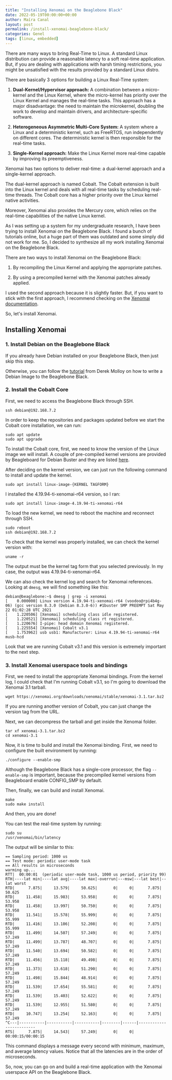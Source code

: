 ```yaml
---
title: "Installing Xenomai on the Beaglebone Black"
date: 2022-05-19T00:00:00+00:00
author: Maíra Canal
layout: post
permalink: /install-xenomai-beaglebone-black/
categories: Genel
tags: [linux, embedded]
---
```


There are many ways to bring Real-Time to Linux. A standard Linux distribution can provide a reasonable latency to a soft real-time application. But, if you are dealing with applications with harsh timing restrictions, you might be unsatisfied with the results provided by a standard Linux distro.

There are basically 3 options for building a Linux Real-Time system:

1. **Dual-Kernel/Hypervisor approach:** A combination between a micro-kernel and the Linux Kernel, where the micro-kernel has priority over the Linux Kernel and manages the real-time tasks. This approach has a major disadvantage: the need to maintain the microkernel, doubling the work to develop and maintain drivers, and architecture-specific software.

2. **Heterogeneous Asymmetric Multi-Core System:** A system where a Linux and a deterministic kernel, such as FreeRTOS, run independently on different cores. The deterministic kernel is then responsible for the real-time tasks.

3. **Single-Kernel approach:** Make the Linux Kernel more real-time capable by improving its preemptiveness.

Xenomai has two options to deliver real-time: a dual-kernel approach and a single-kernel approach.

The dual-kernel approach is named Cobalt. The Cobalt extension is built into the Linux kernel and deals with all real-time tasks by scheduling real-time threads. The Cobalt core has a higher priority over the Linux kernel native activities.

Moreover, Xenomai also provides the Mercury core, which relies on the real-time capabilities of the native Linux kernel.

As I was setting up a system for my undergraduate research, I have been trying to install Xenomai on the Beaglebone Black. I found a bunch of tutorials online, but a huge part of them was outdated and some simply did not work for me. So, I decided to synthesize all my work installing Xenomai on the Beaglebone Black.

There are two ways to install Xenomai on the Beaglebone Black:

1. By recompiling the Linux Kernel and applying the appropriate patches.

2. By using a precompiled kernel with the Xenomai patches already applied.

I used the second approach because it is slightly faster. But, if you want to stick with the first approach, I recommend checking on the [Xenomai documentation](https://source.denx.de/Xenomai/xenomai/-/wikis/Installing_Xenomai_3).

So, let's install Xenomai.

## Installing Xenomai

### 1. Install Debian on the Beaglebone Black

If you already have Debian installed on your Beaglebone Black, then just skip this step.

Otherwise, you can follow the [tutorial](http://derekmolloy.ie/write-a-new-image-to-the-beaglebone-black/) from Derek Molloy on how to write a Debian Image to the Beaglebone Black. 

### 2. Install the Cobalt Core

First, we need to access the Beaglebone Black through SSH.

```
ssh debian@192.168.7.2
```

In order to keep the repositories and packages updated before we start the Cobalt core installation, we can run:

```
sudo apt update
sudo apt upgrade
```

To install the Cobalt core, first, we need to know the version of the Linux image we will install. A couple of pre-compiled kernel versions are provided by Beagleboard for Debian Buster and they are listed [here](http://repos.rcn-ee.net/latest/buster-armhf/LATEST-ti-xenomai).

After deciding on the kernel version, we can just run the following command to install and update the kernel.

```
sudo apt install linux-image-{KERNEL TAGFORM}
```

I installed the 4.19.94-ti-xenomai-r64 version, so I ran:

```
sudo apt install linux-image-4.19.94-ti-xenomai-r64
```

To load the new kernel, we need to reboot the machine and reconnect through SSH.

```
sudo reboot
ssh debian@192.168.7.2
```

To check that the kernel was properly installed, we can check the kernel version with:

```
uname -r
```

The output must be the kernel tag form that you selected previously. In my case, the output was 4.19.94-ti-xenomai-r64.

We can also check the kernel log and search for Xenomai references. Looking at `dmesg`, we will find something like this:

```
debian@beaglebone:~$ dmesg | grep -i xenomai
[    0.000000] Linux version 4.19.94-ti-xenomai-r64 (voodoo@rpi4b4g-06) (gcc version 8.3.0 (Debian 8.3.0-6)) #1buster SMP PREEMPT Sat May 22 01:02:28 UTC 2021
[    1.220506] [Xenomai] scheduling class idle registered.
[    1.220521] [Xenomai] scheduling class rt registered.
[    1.220676] I-pipe: head domain Xenomai registered.
[    1.225554] [Xenomai] Cobalt v3.1
[    1.753962] usb usb1: Manufacturer: Linux 4.19.94-ti-xenomai-r64 musb-hcd
```

Look that we are running Cobalt v3.1 and this version is extremely important to the next step.

### 3. Install Xenomai userspace tools and bindings

First, we need to install the appropriate Xenomai bindings. From the kernel log, I could check that I'm running Cobalt v3.1, so I'm going to download the Xenomai 3.1 tarball.

```
wget https://xenomai.org/downloads/xenomai/stable/xenomai-3.1.tar.bz2
```

If you are running another version of Cobalt, you can just change the version tag from the URL.

Next, we can decompress the tarball and get inside the Xenomai folder.

```
tar xf xenomai-3.1.tar.bz2
cd xenomai-3.1
```

Now, it is time to build and install the Xenomai binding. First, we need to configure the built environment by running:

```
./configure --enable-smp
```

Although the Beaglebone Black has a single-core processor, the flag `--enable-smp` is important, because the precompiled kernel versions from Beagleboard enable CONFIG_SMP by default.

Then, finally, we can build and install Xenomai.

```
make
sudo make install
```

And then, you are done!

You can test the real-time system by running:

```
sudo su
/usr/xenomai/bin/latency
```

The output will be similar to this:

```
== Sampling period: 1000 us
== Test mode: periodic user-mode task
== All results in microseconds
warming up...
RTT|  00:00:01  (periodic user-mode task, 1000 us period, priority 99)
RTH|----lat min|----lat avg|----lat max|-overrun|---msw|---lat best|--lat worst
RTD|      7.875|     13.579|     50.625|       0|     0|      7.875|     50.625
RTD|     11.458|     15.983|     53.958|       0|     0|      7.875|     53.958
RTD|     11.458|     13.997|     50.750|       0|     0|      7.875|     53.958
RTD|     11.541|     15.578|     55.999|       0|     0|      7.875|     55.999
RTD|     11.416|     13.186|     52.208|       0|     0|      7.875|     55.999
RTD|     11.499|     14.507|     57.249|       0|     0|      7.875|     57.249
RTD|     11.499|     13.787|     48.707|       0|     0|      7.875|     57.249
RTD|     11.540|     13.694|     50.582|       0|     0|      7.875|     57.249
RTD|     11.456|     15.118|     49.498|       0|     0|      7.875|     57.249
RTD|     11.373|     13.618|     51.290|       0|     0|      7.875|     57.249
RTD|     11.498|     15.844|     48.914|       0|     0|      7.875|     57.249
RTD|     11.539|     17.654|     55.581|       0|     0|      7.875|     57.249
RTD|     11.539|     15.403|     52.622|       0|     0|      7.875|     57.249
RTD|     11.539|     12.955|     51.580|       0|     0|      7.875|     57.249
RTD|     10.747|     13.254|     52.163|       0|     0|      7.875|     57.249
^C---|-----------|-----------|-----------|--------|------|-------------------------
RTS|      7.875|     14.543|     57.249|       0|     0|    00:00:15/00:00:15
```

This command displays a message every second with minimum, maximum, and average latency values. Notice that all the latencies are in the order of microseconds.

So, now, you can go on and build a real-time application with the Xenomai userspace API on the Beaglebone Black.

